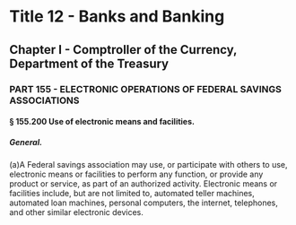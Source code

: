 
# Title 12 - Banks and Banking
## Chapter I - Comptroller of the Currency, Department of the Treasury
### PART 155 - ELECTRONIC OPERATIONS OF FEDERAL SAVINGS ASSOCIATIONS
#### § 155.200 Use of electronic means and facilities.
##### General.

(a)A Federal savings association may use, or participate with others to use, electronic means or facilities to perform any function, or provide any product or service, as part of an authorized activity. Electronic means or facilities include, but are not limited to, automated teller machines, automated loan machines, personal computers, the internet, telephones, and other similar electronic devices.
